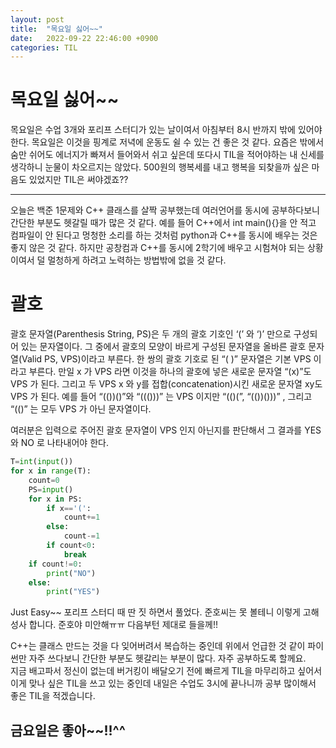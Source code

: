 ```yaml
---
layout: post
title:  "목요일 싫어~~"
date:   2022-09-22 22:46:00 +0900
categories: TIL
---
```

# 목요일 싫어~~
목요일은 수업 3개와 포리프 스터디가 있는 날이여서 아침부터 8시 반까지 밖에 있어야 한다. 목요일은 이것을 핑계로 저녁에 운동도 쉴 수 있는 건 좋은 것 같다. 요즘은 밖에서 숨만 쉬어도 에너지가 빠져서 들어와서 쉬고 싶은데 또다시 TIL을 적어야하는 내 신세를 생각하니 눈물이 차오르지는 않았다. 500원의 행복세를 내고 행복을 되찾을까 싶은 마음도 있었지만 TIL은 써야겠죠??  

***

오늘은 백준 1문제와 C++ 클래스를 살짝 공부했는데 여러언어를 동시에 공부하다보니 간단한 부분도 헷갈릴 때가 많은 것 같다. 예를 들어 C++에서 int main(){}을 안 적고 컴파일이 안 된다고 멍청한 소리를 하는 것처럼 python과 C++를 동시에 배우는 것은 좋지 않은 것 같다. 하지만 공창컴과 C++를 동시에 2학기에 배우고 시험쳐야 되는 상황이여서 덜 멀청하게 하려고 노력하는 방법밖에 없을 것 같다.

# 괄호
괄호 문자열(Parenthesis String, PS)은 두 개의 괄호 기호인 ‘(’ 와 ‘)’ 만으로 구성되어 있는 문자열이다. 그 중에서 괄호의 모양이 바르게 구성된 문자열을 올바른 괄호 문자열(Valid PS, VPS)이라고 부른다. 한 쌍의 괄호 기호로 된 “( )” 문자열은 기본 VPS 이라고 부른다. 만일 x 가 VPS 라면 이것을 하나의 괄호에 넣은 새로운 문자열 “(x)”도 VPS 가 된다. 그리고 두 VPS x 와 y를 접합(concatenation)시킨 새로운 문자열 xy도 VPS 가 된다. 예를 들어 “(())()”와 “((()))” 는 VPS 이지만 “(()(”, “(())()))” , 그리고 “(()” 는 모두 VPS 가 아닌 문자열이다. 

여러분은 입력으로 주어진 괄호 문자열이 VPS 인지 아닌지를 판단해서 그 결과를 YES 와 NO 로 나타내어야 한다. 

```python
T=int(input())
for x in range(T):
    count=0
    PS=input()
    for x in PS:
        if x=='(':
            count+=1
        else:
            count-=1
        if count<0:
            break
    if count!=0:
        print("NO")
    else:
        print("YES")
```

Just Easy~~ 포리프 스터디 때 딴 짓 하면서 풀었다. 준호씨는 못 볼테니 이렇게 고해성사 합니다. 준호야 미안해ㅠㅠ 다음부턴 제대로 들을께!!  


C++는 클래스 만드는 것을 다 잊어버려서 복습하는 중인데 위에서 언급한 것 같이 파이썬만 자주 쓰다보니 간단한 부분도 헷갈리는 부분이 많다. 자주 공부하도록 할께요.  
지금 배고파서 정신이 없는데 버거킹이 배달오기 전에 빠르게 TIL을 마무리하고 싶어서 이게 맞나 싶은 TIL을 쓰고 있는 중인데 내일은 수업도 3시에 끝나니까 공부 많이해서 좋은 TIL을 적겠습니다.  

## 금요일은 좋아~~!!^^